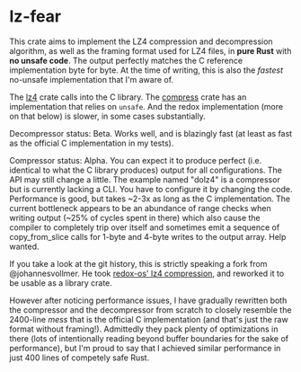 # lz-fear

This crate aims to implement the LZ4 compression and decompression algorithm, as well as the framing format used for LZ4 files, in **pure Rust** with **no unsafe code**.
The output perfectly matches the C reference implementation byte for byte.
At the time of writing, this is also the *fastest* no-unsafe implementation that I'm aware of.

The [lz4](https://crates.io/crates/lz4) crate calls into the C library.
The [compress](https://crates.io/crates/compress) crate has an implementation that relies on `unsafe`.
And the redox implementation (more on that below) is slower, in some cases substantially.

Decompressor status: Beta. Works well, and is blazingly fast (at least as fast as the official C implementation in my tests).

Compressor status: Alpha.
You can expect it to produce perfect (i.e. identical to what the C library produces) output for all configurations.
The API may still change a little. The example named "dolz4" is a compressor but is currently lacking a CLI. You have to configure it by changing the code.
Performance is good, but takes ~2-3x as long as the C implementation. The current bottleneck appears to be an abundance of range checks when writing output (~25% of cycles spent in there)
which also cause the compiler to completely trip over itself and sometimes emit a sequence of copy_from_slice calls for 1-byte and 4-byte writes to the output array. Help wanted.

If you take a look at the git history, this is strictly speaking a fork from @johannesvollmer.
He took [redox-os' lz4 compression](https://github.com/redox-os/tfs/tree/master/lz4), and reworked it to be usable as a library crate.

However after noticing performance issues, I have gradually rewritten both the compressor and the decompressor from scratch to closely resemble the 2400-line *mess* that is the official
C implementation (and that's just the raw format without framing!). Admittedly they pack plenty of optimizations in there (lots of intentionally reading beyond buffer boundaries for the sake of performance),
but I'm proud to say that I achieved similar performance in just 400 lines of competely safe Rust.

